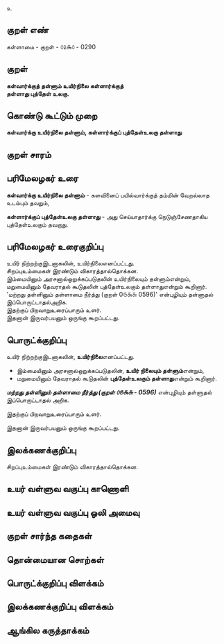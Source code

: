 உ

## குறள் எண் 

கள்ளாமை  - குறள் - ௦௨௯௦ - 0290  

## குறள் 

**கள்வார்க்குத் தள்ளும் உயிர்நிலை கள்ளார்க்குத்  
தள்ளாது புத்தேள் உலகு.**

## கொண்டு கூட்டும் முறை

**கள்வார்க்கு உயிர்நிலை தள்ளும், கள்ளார்க்குப் புத்தேள்உலகு தள்ளாது**

## குறள் சாரம் 


## பரிமேலழகர் உரை

**கள்வார்க்கு உயிர்நிலை தள்ளும்** - களவினைப் பயில்வார்க்குத் தம்மின் வேறல்லாத உடம்பும் தவறும்,   

**கள்ளார்க்குப் புத்தேள்உலகு தள்ளாது** - அது செய்யாதார்க்கு நெடுஞ்சேணதாகிய புத்தேள்உலகும் தவறாது. 

## பரிமேலழகர் உரைகுறிப்பு   

உயிர் நிற்றற்குஇடனாகலின், உயிர்நிலைஎனப்பட்டது.  
சிறப்புஉம்மைகள் இரண்டும் விகாரத்தால்தொக்கன.  
இம்மையினும் அரசனால்ஒறுக்கப்படுதலின் உயிர்நிலையும் தள்ளும்என்றும், மறுமையினும் தேவராதல் கூடுதலின் புத்தேள்உலகும் தள்ளாதுஎன்றும் கூறினார்.   
'மற்றது தள்ளினும் தள்ளாமை நீர்த்து (குறள் 0௫௯௬ 0596)' என்புழியும் தள்ளுதல் இப்பொருட்டாதல்அறிக.   
இதற்குப் பிறவாறுஉரைப்பாரும் உளர்.   
இதனான் இருவர்பயனும் ஒருங்கு கூறப்பட்டது.  

## பொருட்க்குறிப்பு 

உயிர் நிற்றற்குஇடனாகலின், **உயிர்நிலை**எனப்பட்டது.    

* இம்மையினும் அரசனால்ஒறுக்கப்படுதலின், **உயிர் நிலையும் தள்ளும்**என்றும்,   
* மறுமையினும் தேவராதல் கூடுதலின் **புத்தேள்உலகும் தள்ளாது**என்றும் கூறினார்.   

_**மற்றது தள்ளினும் தள்ளாமை நீர்த்து (குறள் ௦௫௯௬ - 0596)**_ என்புழியும் தள்ளுதல் இப்பொருட்டாதல் அறிக.   

இதற்குப் பிறவாறுஉரைப்பாரும் உளர்.   

இதனான் இருவர்பயனும் ஒருங்கு கூறப்பட்டது.  

## இலக்கணக்குறிப்பு  

சிறப்புஉம்மைகள் இரண்டும் விகாரத்தால்தொக்கன.    

## உயர் வள்ளுவ வகுப்பு காணொளி


## உயர் வள்ளுவ வகுப்பு ஒலி அமைவு 

 
## குறள் சார்ந்த கதைகள் 


## தொன்மையான சொற்கள்


## பொருட்க்குறிப்பு விளக்கம்


## இலக்கணக்குறிப்பு விளக்கம்


## ஆங்கில கருத்தாக்கம் 


